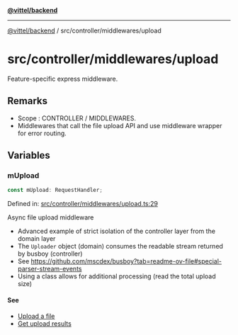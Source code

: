 [**@vittel/backend**](../../../README.md)

***

[@vittel/backend](../../../README.md) / src/controller/middlewares/upload

# src/controller/middlewares/upload

Feature-specific express middleware.

## Remarks

- Scope : CONTROLLER / MIDDLEWARES.
- Middlewares that call the file upload API and use middleware wrapper for error routing.

## Variables

### mUpload

```ts
const mUpload: RequestHandler;
```

Defined in: [src/controller/middlewares/upload.ts:29](https://github.com/mulekick/vittel/blob/fd6f7ece7df6639cbc3c099ded62d635ce6ae274/packages/backend/src/controller/middlewares/upload.ts#L29)

Async file upload middleware
- Advanced example of strict isolation of the controller layer from the domain layer
- The `Uploader` object (domain) consumes the readable stream returned by busboy (controller)
- See https://github.com/mscdex/busboy?tab=readme-ov-file#special-parser-stream-events
- Using a class allows for additional processing (read the total upload size)

#### See

 - [Upload a file](../../domain/transactions/upload.md#createfileuploader)
 - [Get upload results](../../domain/transactions/upload.md#getuploadresult)

